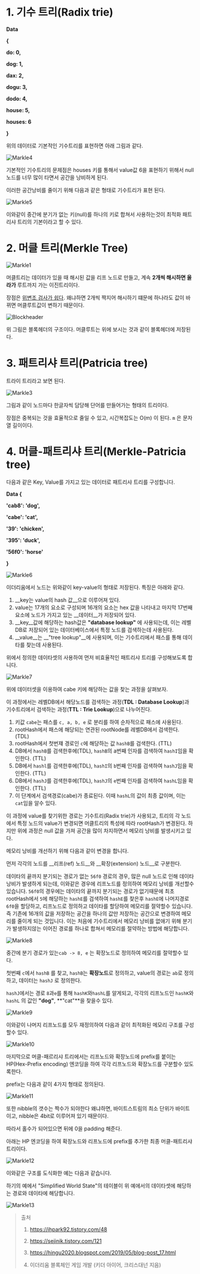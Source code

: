 # 1. 기수 트리(Radix trie)



**Data**

**{**

 **do: 0,**

 **dog: 1,**

 **dax: 2,**

 **dogu: 3,**

 **dodo: 4,**

 **house: 5,**

 **houses: 6**

**}**

위의 데이터로 기본적인 기수트리를 표현하면 아래 그림과 같다.



![Markle4](../img/Markle4.JPG)



기본적인 기수트리의 문제점은 houses 키를 통해서 value값 6을 표현하기 위해서 null 노드를 너무 많이 타면서 공간을 낭비하게 된다.

이러한 공간낭비를 줄이기 위해 다음과 같은 형태로 기수트리가 표현 된다.



![Markle5](../img/Markle5.JPG)



이와같이 중간에 분기가 없는 키(null)를 하나의 키로 합쳐서 사용하는것이 최적화 패트리샤 트리의 기본이라고 할 수 있다.



# 2. 머클 트리(Merkle Tree)





![Markle1](../img/Markle2.JPG)



머클트리는 데이터가 있을 때 해시된 값을 리프 노드로 만들고, 계속 __2개씩 해시하면 올라가__ 루트까지 가는 이진트리이다.

장점은 <u>위변조 검사가 쉽다</u>. 왜냐하면 2개씩 짝지어 해시하기 떄문에 하나라도 값이 바뀌면 머클루트값이 변하기 때문이다.



![Blockheader](../img/Blockheader.JPG)



위 그림은 블록헤더의 구조이다. 머클루트는 위에 보시는 것과 같이 블록헤더에 저장된다.



# 3. 패트리샤 트리(Patricia tree)

트라이 트리라고 보면 된다.



![Markle3](../img/Markle3.JPG)



그림과 같이 노드마다 한글자씩 담당해 단어를 만들어가는 형태의 트리이다.

장점은 중복되는 것을 효율적으로 줄일 수 있고, 시간복잡도는 O(m) 이 된다.  `m` 은 문자열 길이이다.



# 4. 머클-패트리샤 트리(Merkle-Patricia tree)

다음과 같은 Key, Value를 가지고 있는 데이터로 패트리샤 트리를 구성합니다.

**Data {**

 **'cab8': 'dog',**

 **'cabe': 'cat',**

 **'39': 'chicken',**

 **'395': 'duck',**

 **'56f0': 'horse'**

**}**



![Markle6](../img/Markle6.JPG)



이더리움에서 노드는 위와같이 key-value의 형태로 저장된다. 특징은 아래와 같다.

1. __key는 value의 hash 값__으로 이루어져 있다.
2. value는 17개의 요소로 구성되며 16개의 요소는 hex 값을 나타내고 마지막 17번째 요소에 노드가 가지고 있는 __데이터__가 저장되어 있다.
3. __key__값에 해당하는 hash값은 __"database lookup"__ 에 사용되는데, 이는 레벨DB로 저장되어 있는 데이터베이스에서 특정 노드를 검색하는데 사용된다.
4. __value__는 __"tree lookup"__에 사용되며, 이는 기수트리에서 패스를 통해 데이타를 찾는데 사용된다.



위에서 정의한 데이타셋의 사용하여 먼저 비효율적인 패트리샤 트리를 구성해보도록 합니다.



![Markle7](../img/Markle7.JPG)



위에 데이터셋을 이용하여 cabe 키에 해당하는 값을 찾는 과정을 살펴보자.

이 과정에서는 레벨DB에서 해당노드를 검색하는 과정(__TDL : Database Lookup__)과 기수트리에서 검색하는 과정(__TTL : Trie Lookup__)으로 나누어진다.



1. 키값 `cabe`는 패스를 `c, a, b, e` 로 분리를 하여 순차적으로 패스에 사용된다.
2. rootHash에서 패스에 해당되는 연관된 rootNode를 레벨DB에서 검색한다. (TDL)
3. rootHash에서 첫번쟤 경로인 `c`에 해당하는 값 `hashB`를 검색한다. (TTL)
4. DB에서 `hashB`를 검색한후에(TDL), `hashB`의 a번째 인자를 검색하여 `hashI`임을 확인한다. (TTL)
5. DB에서 `hashl`를 검색한후에(TDL), `hashI`의 `b`번째 인자를 검색하여 `hashJ`임을 확인한다. (TTL)
6. DB에서 `hashJ`를 검색한후에(TDL), `hashJ`의 `e`번째 인자를 검색하여 `hashL`임을 확인한다. (TTL)
7. 이 단계에서 검색경로(cabe)가 종료된다. 이때 `hashL`의 값이 최종 값이며, 이는 `cat`임을 알수 있다.



이 과정에 value를 찾기위한 경로는 기수트리(Radix trie)가 사용되고, 트리의 각 노드에서 특정 노드의 value가 변경되면 머클트리의 특성에 따라 rootHash가 변경된다. 하지만 위에 과정은 null 값을 가져 공간을 많이 차지하면서 메모리 낭비를 발생시키고 있다.



메모리 낭비를 개선하기 위해 다음과 같이 변경을 합니다.

먼저 각각의 노드를 __리프(ref)  노드__와  __확장(extension) 노드__로 구분한다.



데이타의 끝까지 분기되는 경로가 없는 `56f0` 경로의 경우, 많은 null 노드로 인해 데이타 낭비가 발생하게 되는데, 이와같은 경우에 리프노드를 정의하여 메모리 낭비를 개선할수 있습니다. `56f0`의 경우에는 데이타의 끝까지 분기되는 경로가 없기때문에 최초 rootHash에서 `5`에 해당하는 `hashE`를 검색하여 `hashE`를 찾은후 `hashE`에 나머지경로 `6f0`을 할당하고, 리프노드로 정의하고 데이타를 할당하여 메모리를 절약할수 있습니다. 즉 기존에 16개의 값을 저장하는 공간을 하나의 값만 저장하는 공간으로 변경하여 메모리를 줄이게 되는 것입니다. 이는 처음에 기수트리에서 메모리 낭비를 없애기 위해 분기가 발생하지않는 이어진 경로를 하나로 합쳐서 메모리를 절약하는 방법에 해당합니다.



![Markle8](../img/Markle8.JPG)



중간에 분기 경로가 있는`cab -> 8, e` 는 확장노드로 정의하여 메모리를 절약할수 있다.

첫번째 `c`에서 `hashB` 를 찾고, `hashB`는 **확장노드**로 정의하고, value의 경로는 `ab`로 정의하고, 데이터는 `hashJ` 로 정의한다.

`hashJ`에서는 경로 `8`과`e`를 통해 `hashK`와`hashL`를 알게되고, 각각의 리프노드인 `hashK`와 `hashL` 의 값인 **"dog"**, **"cat"**을 찾을수 있다.



![Markle9](../img/Markle9.JPG)

이와같이 나머지 리프노드를 모두 재정의하여 다음과 같이 최적화된 메모리 구조를 구성할수 있다.



![Markle10](../img/Markle10.JPG)



마지막으로 머클-패르리샤 트리에서는 리프노드와 확장노드에 prefix를 붙이는 HP(Hex-Prefix encoding)  엔코딩을 하여 각각 리프노드와 확장노드를 구분할수 있도록한다. 

prefix는 다음과 같이 4가지 형태로 정의된다.



![Markle11](../img/Markle11.JPG)

또한 nibble의 갯수는 짝수가 되야한다 왜냐하면, 바이트스트림의 최소 단위가 바이트이고, nibble은 4bit로 이루어져 있기 때문이다. 

따라서 홀수가 되어있으면 뒤에 0을 padding 해준다.



아래는 HP 엔코딩을 하여 확장노드와 리프노드에 prefix를 추가한 최종 머클-패트리샤 트리이다.



![Markle12](../img/Markle12.JPG)

이와같은 구조를 도식화한 예는 다음과 같습니다.

하기의 예에서 "Simplified World State"의 테이블이 위 예에서의 데이타셋에 해당하는 경로와 데이타에 해당합니다.



![Markle13](../img/Markle13.JPG)



> 출처
>
> 1. https://ihpark92.tistory.com/48
>
> 2. https://sejinik.tistory.com/121
> 3. https://hingu2020.blogspot.com/2019/05/blog-post_17.html
> 4. 이더리움 블록체인 게임 개발 (키더 아이어, 크리스대넌 지음)
